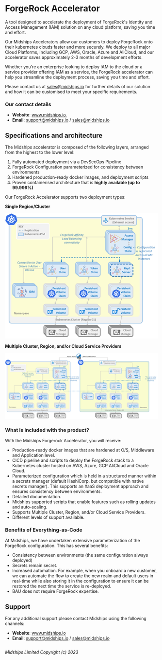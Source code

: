 <!--
# =====================================================================
# Midships Limited
# Copyright (c) 2023
# This file contains scripts/code owned by Midships Limited
#
# NOTE: Don't check this file into source control with any sensitive hard coded value.
# 
# Legal Notice: Installation and use of this script is subject to
# a license agreement with Midships Limited (a company registered
# in England, under company registration number: 11324587).
# This script cannot be modified or shared with another organisation
# unless approved in writing by Midships Limited.
# You as a user of this script must review, accept and comply with the
# license terms of each downloaded/installed package that is referenced
# by this script. By proceeding with the installation, you are accepting
# the license terms of each package, and acknowledging that your use of
# each package will be subject to its respective license terms.
# =====================================================================
-->

# ForgeRock Accelerator

A tool designed to accelerate the deployment of ForgeRock's Identity and Access Management (IAM) solution on any cloud platform, saving you time and effort.

Our Midships Accelerators allow our customers to deploy ForgeRock onto their kubernetes clouds faster and more securely. We deploy to all major Cloud Platforms, including GCP, AWS, Oracle, Azure and AliCloud, and our accelerator saves approximately 2-3 months of development efforts.

Whether you're an enterprise looking to deploy IAM to the cloud or a service provider offering IAM as a service, the ForgeRock accelerator can help you streamline the deployment process, saving you time and effort.

Please contact us at sales@midships.io for further details of our solution and how it can be customised to meet your specific requirements.

### Our contact details

* **Website**: www.midships.io 
* **Email**: support@midships.io / sales@midships.io

## Specifications and architecture

The Midships accelerator is composed of the following layers, arranged from the highest to the lower level:

1. Fully automated deployment via a DevSecOps Pipeline
2. ForgeRock Configuration parameterized for consistency between environments
3. Hardened production-ready docker images, and deployment scripts
4. Proven containerised architecture that is **highly available (up to 99.999%)**

Our ForgeRock Accelerator supports two deployment types:

**Single Region/Cluster**

![Single Region/Cluster](./images/single_cluster_architecture.png)

**Multiple Cluster, Region, and/or Cloud Service Providers**

![Multiple Cluster, Region](./images/multiple_cluster_architecture.png)

### What is included with the product?

With the Midships Forgerock Accelerator, you will receive:

* Production-ready docker images that are hardened at O/S, Middleware and Application level.
* CICD pipeline and scripts to deploy the ForgeRock stack to a Kubernetes cluster hosted on AWS, Azure, GCP AliCloud and Oracle Cloud.
* Parameterized configuration which is held in a structured manner within a secrets manager (default HashiCorp, but compatible with native secrets manager). This supports an XaaS deployment approach and ensures consistency between environments.
* Detailed documentation.
* Midships supported scripts that enable features such as rolling updates and auto-scaling.
* Supports Multiple Cluster, Region, and/or Cloud Service Providers.
* Different levels of support available.

### Benefits of Everything-as-Code

At Midships, we have undertaken extensive parameterization of the ForgeRock configuration. This has several benefits:

* Consistency between environments (the same configuration always deployed)
* Secrets remain secret.
* Increased automation. For example, when you onboard a new customer, we can automate the flow to create the new realm and default users in real-time while also storing it in the configuration to ensure it can be restored the next time the service is re-deployed.
* BAU does not require ForgeRock expertise.

## Support

For any additional support please contact Midships using the following channels:

* **Website**: www.midships.io
* **Email**: support@midships.io / sales@midships.io 

## 

*Midships Limited
Copyright (c) 2023*




